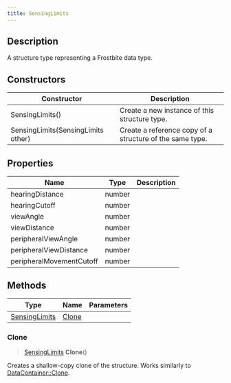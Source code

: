 ```yaml
---
title: SensingLimits
---
```

## Description

A structure type representing a Frostbite data type.

## Constructors

| Constructor                        | Description                                              |
| ---------------------------------- | -------------------------------------------------------- |
| SensingLimits()                    | Create a new instance of this structure type.            |
| SensingLimits(SensingLimits other) | Create a reference copy of a structure of the same type. |

## Properties

| Name                     | Type   | Description |
| ------------------------ | ------ | ----------- |
| hearingDistance          | number |             |
| hearingCutoff            | number |             |
| viewAngle                | number |             |
| viewDistance             | number |             |
| peripheralViewAngle      | number |             |
| peripheralViewDistance   | number |             |
| peripheralMovementCutoff | number |             |

## Methods

| Type                           | Name            | Parameters |
| ------------------------------ | --------------- | ---------- |
| [SensingLimits](/vext/ref/fb/sensinglimits/) | [Clone](#clone) |            |

### Clone

> [SensingLimits](/vext/ref/fb/sensinglimits/) **Clone**()

Creates a shallow-copy clone of the structure. Works similarly to [DataContainer::Clone](/vext/ref/shared/class/datacontainer#clone).
